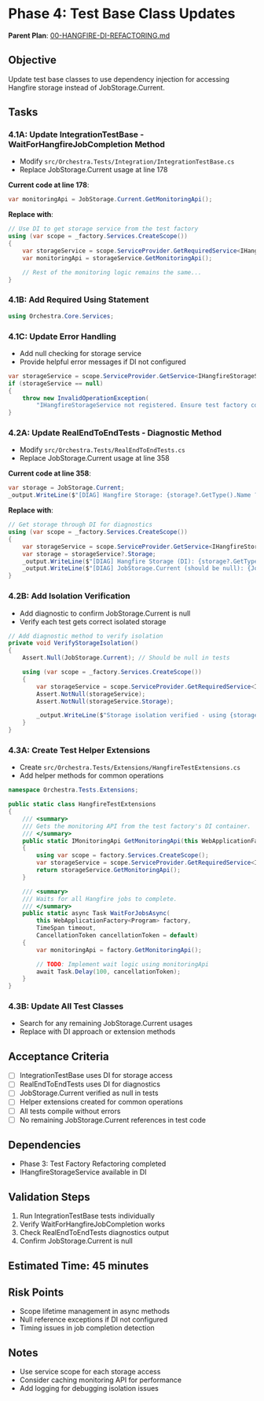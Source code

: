 # Phase 4: Test Base Class Updates

**Parent Plan**: [00-HANGFIRE-DI-REFACTORING.md](../00-HANGFIRE-DI-REFACTORING.md)

## Objective

Update test base classes to use dependency injection for accessing Hangfire storage instead of JobStorage.Current.

## Tasks

### 4.1A: Update IntegrationTestBase - WaitForHangfireJobCompletion Method
- Modify `src/Orchestra.Tests/Integration/IntegrationTestBase.cs`
- Replace JobStorage.Current usage at line 178

**Current code at line 178**:
```csharp
var monitoringApi = JobStorage.Current.GetMonitoringApi();
```

**Replace with**:
```csharp
// Use DI to get storage service from the test factory
using (var scope = _factory.Services.CreateScope())
{
    var storageService = scope.ServiceProvider.GetRequiredService<IHangfireStorageService>();
    var monitoringApi = storageService.GetMonitoringApi();

    // Rest of the monitoring logic remains the same...
}
```

### 4.1B: Add Required Using Statement
```csharp
using Orchestra.Core.Services;
```

### 4.1C: Update Error Handling
- Add null checking for storage service
- Provide helpful error messages if DI not configured

```csharp
var storageService = scope.ServiceProvider.GetService<IHangfireStorageService>();
if (storageService == null)
{
    throw new InvalidOperationException(
        "IHangfireStorageService not registered. Ensure test factory configures Hangfire storage correctly.");
}
```

### 4.2A: Update RealEndToEndTests - Diagnostic Method
- Modify `src/Orchestra.Tests/RealEndToEndTests.cs`
- Replace JobStorage.Current usage at line 358

**Current code at line 358**:
```csharp
var storage = JobStorage.Current;
_output.WriteLine($"[DIAG] Hangfire Storage: {storage?.GetType().Name ?? "NULL"}");
```

**Replace with**:
```csharp
// Get storage through DI for diagnostics
using (var scope = _factory.Services.CreateScope())
{
    var storageService = scope.ServiceProvider.GetService<IHangfireStorageService>();
    var storage = storageService?.Storage;
    _output.WriteLine($"[DIAG] Hangfire Storage (DI): {storage?.GetType().Name ?? "NULL"}");
    _output.WriteLine($"[DIAG] JobStorage.Current (should be null): {JobStorage.Current?.GetType().Name ?? "NULL"}");
}
```

### 4.2B: Add Isolation Verification
- Add diagnostic to confirm JobStorage.Current is null
- Verify each test gets correct isolated storage

```csharp
// Add diagnostic method to verify isolation
private void VerifyStorageIsolation()
{
    Assert.Null(JobStorage.Current); // Should be null in tests

    using (var scope = _factory.Services.CreateScope())
    {
        var storageService = scope.ServiceProvider.GetRequiredService<IHangfireStorageService>();
        Assert.NotNull(storageService);
        Assert.NotNull(storageService.Storage);

        _output.WriteLine($"Storage isolation verified - using {storageService.Storage.GetType().Name}");
    }
}
```

### 4.3A: Create Test Helper Extensions
- Create `src/Orchestra.Tests/Extensions/HangfireTestExtensions.cs`
- Add helper methods for common operations

```csharp
namespace Orchestra.Tests.Extensions;

public static class HangfireTestExtensions
{
    /// <summary>
    /// Gets the monitoring API from the test factory's DI container.
    /// </summary>
    public static IMonitoringApi GetMonitoringApi(this WebApplicationFactory<Program> factory)
    {
        using var scope = factory.Services.CreateScope();
        var storageService = scope.ServiceProvider.GetRequiredService<IHangfireStorageService>();
        return storageService.GetMonitoringApi();
    }

    /// <summary>
    /// Waits for all Hangfire jobs to complete.
    /// </summary>
    public static async Task WaitForJobsAsync(
        this WebApplicationFactory<Program> factory,
        TimeSpan timeout,
        CancellationToken cancellationToken = default)
    {
        var monitoringApi = factory.GetMonitoringApi();

        // TODO: Implement wait logic using monitoringApi
        await Task.Delay(100, cancellationToken);
    }
}
```

### 4.3B: Update All Test Classes
- Search for any remaining JobStorage.Current usages
- Replace with DI approach or extension methods

## Acceptance Criteria

- [ ] IntegrationTestBase uses DI for storage access
- [ ] RealEndToEndTests uses DI for diagnostics
- [ ] JobStorage.Current verified as null in tests
- [ ] Helper extensions created for common operations
- [ ] All tests compile without errors
- [ ] No remaining JobStorage.Current references in test code

## Dependencies

- Phase 3: Test Factory Refactoring completed
- IHangfireStorageService available in DI

## Validation Steps

1. Run IntegrationTestBase tests individually
2. Verify WaitForHangfireJobCompletion works
3. Check RealEndToEndTests diagnostics output
4. Confirm JobStorage.Current is null

## Estimated Time: 45 minutes

## Risk Points

- Scope lifetime management in async methods
- Null reference exceptions if DI not configured
- Timing issues in job completion detection

## Notes

- Use service scope for each storage access
- Consider caching monitoring API for performance
- Add logging for debugging isolation issues